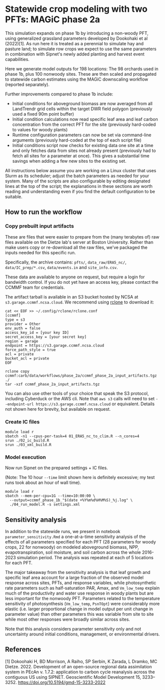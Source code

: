 # Statewide crop modeling with two PFTs: MAGiC phase 2a

This simulation expands on phase 1b by introducing a non-woody PFT,
using generalized grassland parameters developed by Dookohaki et al (2022)[1].
As run here it is treated as a perennial to simulate hay and pasture land;
to simulate row crops we expect to use the same parameters in combination with
Sipnet's newly added planting and harvest event capabilities.

Here we generate model outputs for 198 locations:
The 98 orchards used in phase 1b, plus 100 nonwoody sites. These are then scaled and propagated to statewide carbon estimates using the MAGiC downscaling workflow (reported separately).

Further improvements compared to phase 1b include:

* Initial conditions for aboveground biomass are now averaged from all
	LandTrendr grid cells within the target DWR field polygon
	(previously used a fixed 90m point buffer)
* Initial condition calculations now read specific leaf area and leaf carbon
	concentration from the correct PFT for the site
	(previously hard-coded to values for woody plants)
* Runtime configuration parameters can now be set via command-line arguments
	(previously hard-coded at the top of each script file)
* Initial conditions script now checks for existing data one site at a time
	and only fetches data from sites not already present
	(previously had to fetch all sites for a parameter at once).
	This gives a substantial time savings when adding a few new sites to the
	existing set.



All instructions below assume you are working on a Linux cluster that uses Slurm as its scheduler; adjust the batch parameters as needed for your system. Many of the scripts are also configurable by editing designated lines at the top of the script; the explanations in these sections are worth reading and understanding even if you find the default configuration to be suitable.


## How to run the workflow

### Copy prebuilt input artifacts

These are files that were easier to prepare from the (many terabytes of) raw
files available on the Dietze lab's server at Boston University.
Rather than make users copy or re-download all the raw files, we've packaged
the inputs needed for this specific run.

Specifically, the archive contains: `pfts/`, `data_raw/ERA5_nc/`,
`data/IC_prep/*.csv`, `data/events.in` and `site_info.csv`.

These data are available to anyone on request, but require a login for
bandwidth control. If you do not yet have an access key, please contact the
CCMMF team for credentials.

The artifact tarball is available in an S3 bucket hosted by NCSA at
`s3.garage.ccmmf.ncsa.cloud`. We recommend using
[rclone](https://rclone.org/install/) to download it:

```{sh}
cat << EOF >> ~/.config/rclone/rclone.conf
[ccmmf]
type = s3
provider = Other
env_auth = false
access_key_id = [your key ID]
secret_access_key = [your secret key]
region = garage
endpoint = https://s3.garage.ccmmf.ncsa.cloud
force_path_style = true
acl = private
bucket_acl = private
EOF
```

```{sh}
rclone copy ccmmf:carb/data/workflows/phase_2a/ccmmf_phase_2a_input_artifacts.tgz ./
tar -xzf ccmmf_phase_2a_input_artifacts.tgz
````

You can also use other tools of your choice that speak the S3 protocol,
including Cyberduck or the AWS cli. Note that `aws s3` calls will need to set
`--endpoint-url https://s3.garage.ccmmf.ncsa.cloud` or equivalent.
Details not shown here for brevity, but available on request.


### Create IC files

```{sh}
module load r
sbatch -n1 --cpus-per-task=4 01_ERA5_nc_to_clim.R --n_cores=4
srun ./02_ic_build.R
srun ./03_xml_build.R
```


### Model execution

Now run Sipnet on the prepared settings + IC files.

(Note: The 10 hour `--time` limit shown here is definitely excessive; my test runs took about an hour of wall time).

```{sh}
module load r
sbatch --mem-per-cpu=1G --time=10:00:00 \
  --output=ccmmf_phase_1b_"$(date +%Y%m%d%H%M%S)_%j.log" \
  ./04_run_model.R -s settings.xml
```

## Sensitivity analysis

In addition to the statewide runs, we present in notebook
`parameter_sensitivity.Rmd` a one-at-a-time sensitivity analysis of the effects
of all parameters specified for each PFT (28 parameters for woody crops,
22 for nonwoody) on modeled aboveground biomass, NPP, evapotranspiration,
soil moisture, and soil carbon across the whole 2016-2023 simulation period. The analysis was repeated at each of 5 locations for each PFT.

The major takeaway from the sensitivity analysis is that leaf growth and specific leaf area account for a large fraction of the observed model response across sites, PFTs, and response variables, while photosynthetic rate parameters such as half-saturation PAR, Amax, and `Vm_low_temp` explain much of the productivity and water use response in woody plants but are less important for the nonwoody PFT. Parameters related to the temperature sensitivity of photosynthesis (`Vm_low_temp`, `PsnTOpt`) were considerably more elastic (i.e. larger proportional change in model output per unit change in parameter value) than other parameters this was variable from site to site while most other responses were broadly similar across sites.

Note that this analysis considers parameter sensitivity only and not uncertainty around initial conditions, management, or environmental drivers.


## References

[1] Dokoohaki H, BD Morrison, A Raiho, SP Serbin, K Zarada, L Dramko, MC Dietze. 2022. Development of an open-source regional data assimilation system in PEcAn v. 1.7.2: application to carbon cycle reanalysis across the contiguous US using SIPNET. Geoscientific Model Development 15, 3233–3252. https://doi.org/10.5194/gmd-15-3233-2022
